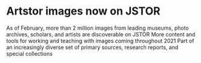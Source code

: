 <param ve-config title="Artstor on JSTOR" banner="https://picsum.photos/id/857/1000/400" layout="vertical">


# Artstor images now on JSTOR


As of February, more than 2 million images from leading museums, photo archives, scholars, and artists are discoverable on JSTOR
More content and tools for working and teaching with images coming throughout 2021
Part of an increasingly diverse set of primary sources, research reports, and special collections
<param ve-iframe src="https://www.jstor.org/action/doImageSearch/">
